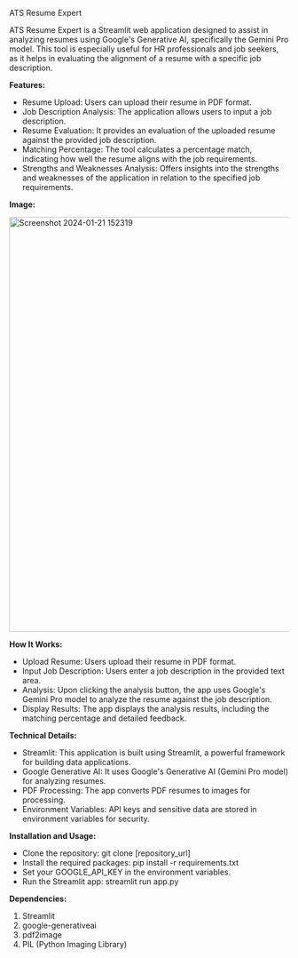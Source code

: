 ATS Resume Expert

ATS Resume Expert is a Streamlit web application designed to assist in analyzing resumes using Google's Generative AI, specifically the Gemini Pro model. This tool is especially useful for HR professionals and job seekers, as it helps in evaluating the alignment of a resume with a specific job description.

**Features:**
-  Resume Upload: Users can upload their resume in PDF format.
-  Job Description Analysis: The application allows users to input a job description.
-  Resume Evaluation: It provides an evaluation of the uploaded resume against the provided job description.
-  Matching Percentage: The tool calculates a percentage match, indicating how well the resume aligns with the job requirements.
-  Strengths and Weaknesses Analysis: Offers insights into the strengths and weaknesses of the application in relation to the specified job requirements.


**Image:**

<img width="747" alt="Screenshot 2024-01-21 152319" src="https://github.com/VarsaGupta/ATS-Tracking-LLM-Project-With-Gemini-Pro/assets/125072517/2e797d35-83ae-4e64-95af-1e13d5d8bdfa">


**How It Works:**
-  Upload Resume: Users upload their resume in PDF format.
- Input Job Description: Users enter a job description in the provided text area.
-  Analysis: Upon clicking the analysis button, the app uses Google's Gemini Pro model to analyze the resume against the job description.
- Display Results: The app displays the analysis results, including the matching percentage and detailed feedback.


**Technical Details:**
-  Streamlit: This application is built using Streamlit, a powerful framework for building data applications.
- Google Generative AI: It uses Google's Generative AI (Gemini  Pro model) for analyzing resumes.
- PDF Processing: The app converts PDF resumes to images for processing.
- Environment Variables: API keys and sensitive data are stored in environment variables for security.

**Installation and Usage:**

- Clone the repository:
   git clone [repository_url]
- Install the required packages:
   pip install -r requirements.txt
- Set your GOOGLE_API_KEY in the environment variables.
-  Run the Streamlit app:
   streamlit run app.py

**Dependencies:**
1. Streamlit
2. google-generativeai
3. pdf2image
4. PIL (Python Imaging Library)   

